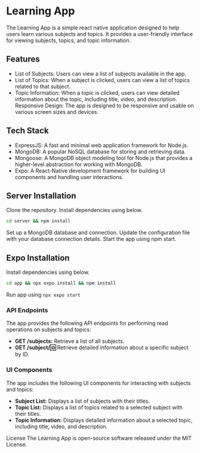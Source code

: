 # Learning App

The Learning App is a simple react native application designed to help users learn various subjects and topics. It provides a user-friendly interface for viewing subjects, topics, and topic information.

## Features

- List of Subjects: Users can view a list of subjects available in the app.
- List of Topics: When a subject is clicked, users can view a list of topics related to that subject.
- Topic Information: When a topic is clicked, users can view detailed information about the topic, including title, video, and description.
Responsive Design: The app is designed to be responsive and usable on various screen sizes and devices.

## Tech Stack

- ExpressJS: A fast and minimal web application framework for Node.js.
- MongoDB: A popular NoSQL database for storing and retrieving data.
- Mongoose: A MongoDB object modeling tool for Node.js that provides a higher-level abstraction for working with MongoDB.
- Expo: A React-Native development framework for building UI components and handling user interactions.

## Server Installation

Clone the repository.
Install dependencies using below.

```bash
cd server && npm install
```

Set up a MongoDB database and connection.
Update the configuration file with your database connection details.
Start the app using npm start.

## Expo Installation

Install dependencies using below.

```bash
cd app && npx expo install && npm install
```

Run app using ```npx expo start```

### API Endpoints

The app provides the following API endpoints for performing read operations on subjects and topics:

- **GET /subjects:** Retrieve a list of all subjects.
- **GET /subject/:id:** Retrieve detailed information about a specific subject by ID.

### UI Components

The app includes the following UI components for interacting with subjects and topics:

- **Subject List:** Displays a list of subjects with their titles.
- **Topic List:** Displays a list of topics related to a selected subject with their titles.
- **Topic Information:** Displays detailed information about a selected topic, including title, video, and description.

License
The Learning App is open-source software released under the MIT License.
